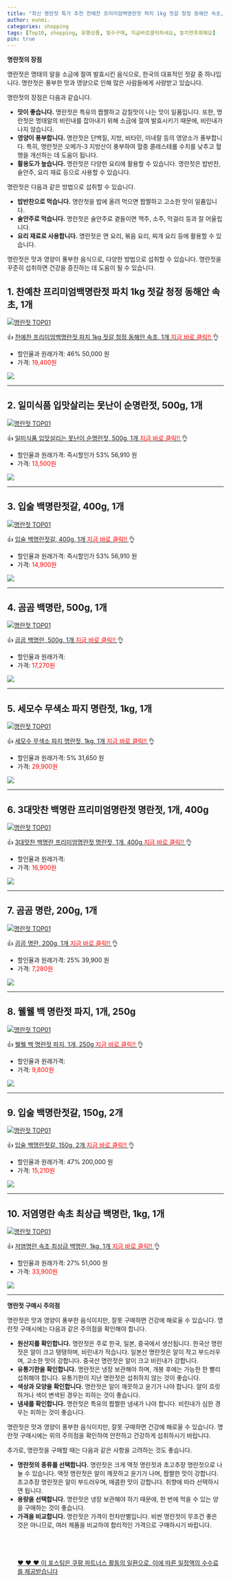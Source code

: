 ```yaml
---
title: "최신 명란젓 특가 추천 찬예찬 프리미엄백명란젓 파치 1kg 젓갈 청정 동해안 속초, 1개 비교 장점"
author: eunmi.
categories: shopping
tags: [Top10, shopping, 유행상품, 필수구매, 지금바로클릭하세요, 놓치면후회해요]
pin: true
---
```

**명란젓의 장점**

명란젓은 명태의 알을 소금에 절여 발효시킨 음식으로, 한국의 대표적인 젓갈 중 하나입니다. 명란젓은 풍부한 맛과 영양으로 인해 많은 사람들에게 사랑받고 있습니다.

명란젓의 장점은 다음과 같습니다.

* **맛이 좋습니다.** 명란젓은 특유의 짭짤하고 감칠맛이 나는 맛이 일품입니다. 또한, 명란젓은 명태알의 비린내를 잡아내기 위해 소금에 절여 발효시키기 때문에, 비린내가 나지 않습니다.
* **영양이 풍부합니다.** 명란젓은 단백질, 지방, 비타민, 미네랄 등의 영양소가 풍부합니다. 특히, 명란젓은 오메가-3 지방산이 풍부하여 혈중 콜레스테롤 수치를 낮추고 혈행을 개선하는 데 도움이 됩니다.
* **활용도가 높습니다.** 명란젓은 다양한 요리에 활용할 수 있습니다. 명란젓은 밥반찬, 술안주, 요리 재료 등으로 사용할 수 있습니다.

명란젓은 다음과 같은 방법으로 섭취할 수 있습니다.

* **밥반찬으로 먹습니다.** 명란젓을 밥에 올려 먹으면 짭짤하고 고소한 맛이 일품입니다.
* **술안주로 먹습니다.** 명란젓은 술안주로 곁들이면 맥주, 소주, 막걸리 등과 잘 어울립니다.
* **요리 재료로 사용합니다.** 명란젓은 면 요리, 볶음 요리, 찌개 요리 등에 활용할 수 있습니다.

명란젓은 맛과 영양이 풍부한 음식으로, 다양한 방법으로 섭취할 수 있습니다. 명란젓을 꾸준히 섭취하면 건강을 증진하는 데 도움이 될 수 있습니다.

   

## 1. 찬예찬 프리미엄백명란젓 파치 1kg 젓갈 청정 동해안 속초, 1개

[![명란젓 TOP01](https://thumbnail8.coupangcdn.com/thumbnails/remote/230x230ex/image/vendor_inventory/d73c/b9aa8d0b316cf198d41f9d1d63966c13856a8bd87c0567a67c587fa86fc6.jpg)](https://link.coupang.com/re/AFFSDP?lptag=AF3617701&subid=GithubCoopas&pageKey=6773230270&traceid=V0-153&itemId=15909150556&vendorItemId=70866325724)


👍 [찬예찬 프리미엄백명란젓 파치 1kg 젓갈 청정 동해안 속초, 1개 <font color=red> 지금 바로 클릭!! </font> ](https://link.coupang.com/re/AFFSDP?lptag=AF3617701&subid=GithubCoopas&pageKey=6773230270&traceid=V0-153&itemId=15909150556&vendorItemId=70866325724) 👌 


- 할인율과 원래가격: 46%  50,000   원
- 가격: <span style='color:red'>19,400원</span>

[![](/discount_price.png)](https://link.coupang.com/re/AFFSDP?lptag=AF3617701&subid=GithubCoopas&pageKey=6773230270&traceid=V0-153&itemId=15909150556&vendorItemId=70866325724)

---


   

## 2. 일미식품 입맛살리는 못난이 순명란젓, 500g, 1개

[![명란젓 TOP01](https://thumbnail6.coupangcdn.com/thumbnails/remote/230x230ex/image/retail/images/3675790381395191-0c60cb6d-02ff-47df-8d19-cfd132cf19d1.jpg)](https://link.coupang.com/re/AFFSDP?lptag=AF3617701&subid=GithubCoopas&pageKey=7610523471&traceid=V0-153&itemId=3825076002&vendorItemId=71809940315)


👍 [일미식품 입맛살리는 못난이 순명란젓, 500g, 1개 <font color=red> 지금 바로 클릭!! </font> ](https://link.coupang.com/re/AFFSDP?lptag=AF3617701&subid=GithubCoopas&pageKey=7610523471&traceid=V0-153&itemId=3825076002&vendorItemId=71809940315) 👌 


- 할인율과 원래가격: 즉시할인가 53%  56,910   원
- 가격: <span style='color:red'>13,500원</span>

[![](/discount_price.png)](https://link.coupang.com/re/AFFSDP?lptag=AF3617701&subid=GithubCoopas&pageKey=7610523471&traceid=V0-153&itemId=3825076002&vendorItemId=71809940315)

---


   

## 3. 입술 백명란젓갈, 400g, 1개

[![명란젓 TOP01](https://thumbnail8.coupangcdn.com/thumbnails/remote/230x230ex/image/retail/images/2021/07/01/14/9/bd47cc16-0739-4b71-b787-ff409cedf8ad.jpg)](https://link.coupang.com/re/AFFSDP?lptag=AF3617701&subid=GithubCoopas&pageKey=6131362877&traceid=V0-153&itemId=10658339279&vendorItemId=77939175588)


👍 [입술 백명란젓갈, 400g, 1개 <font color=red> 지금 바로 클릭!! </font> ](https://link.coupang.com/re/AFFSDP?lptag=AF3617701&subid=GithubCoopas&pageKey=6131362877&traceid=V0-153&itemId=10658339279&vendorItemId=77939175588) 👌 


- 할인율과 원래가격: 즉시할인가 53%  56,910   원
- 가격: <span style='color:red'>14,900원</span>

[![](/discount_price.png)](https://link.coupang.com/re/AFFSDP?lptag=AF3617701&subid=GithubCoopas&pageKey=6131362877&traceid=V0-153&itemId=10658339279&vendorItemId=77939175588)

---


   

## 4. 곰곰 백명란, 500g, 1개

[![명란젓 TOP01](https://thumbnail10.coupangcdn.com/thumbnails/remote/230x230ex/image/retail/images/4803668408651847-5b1926de-37c5-4657-9bcf-3e0224d63038.jpg)](https://link.coupang.com/re/AFFSDP?lptag=AF3617701&subid=GithubCoopas&pageKey=7297193823&traceid=V0-153&itemId=6506392990&vendorItemId=73800690048)


👍 [곰곰 백명란, 500g, 1개 <font color=red> 지금 바로 클릭!! </font> ](https://link.coupang.com/re/AFFSDP?lptag=AF3617701&subid=GithubCoopas&pageKey=7297193823&traceid=V0-153&itemId=6506392990&vendorItemId=73800690048) 👌 


- 할인율과 원래가격: 
- 가격: <span style='color:red'>17,270원</span>

[![](/discount_price.png)](https://link.coupang.com/re/AFFSDP?lptag=AF3617701&subid=GithubCoopas&pageKey=7297193823&traceid=V0-153&itemId=6506392990&vendorItemId=73800690048)

---


   

## 5. 세모수 무색소 파지 명란젓, 1kg, 1개

[![명란젓 TOP01](https://thumbnail9.coupangcdn.com/thumbnails/remote/230x230ex/image/vendor_inventory/e3c7/fdf4ed9a1011697df38828caacf5c65cc005e0c3c09f34132f9a0ec9fc7e.jpg)](https://link.coupang.com/re/AFFSDP?lptag=AF3617701&subid=GithubCoopas&pageKey=176889323&traceid=V0-153&itemId=505733969&vendorItemId=73671831613)


👍 [세모수 무색소 파지 명란젓, 1kg, 1개 <font color=red> 지금 바로 클릭!! </font> ](https://link.coupang.com/re/AFFSDP?lptag=AF3617701&subid=GithubCoopas&pageKey=176889323&traceid=V0-153&itemId=505733969&vendorItemId=73671831613) 👌 


- 할인율과 원래가격: 5%  31,650   원
- 가격: <span style='color:red'>29,900원</span>

[![](/discount_price.png)](https://link.coupang.com/re/AFFSDP?lptag=AF3617701&subid=GithubCoopas&pageKey=176889323&traceid=V0-153&itemId=505733969&vendorItemId=73671831613)

---


   

## 6. 3대맛찬 백명란 프리미엄명란젓 명란젓, 1개, 400g

[![명란젓 TOP01](https://thumbnail10.coupangcdn.com/thumbnails/remote/230x230ex/image/vendor_inventory/9430/640222d13ea2e3834ea5bd20c864d4540597df2aee0f2fb83d772790c2f6.jpg)](https://link.coupang.com/re/AFFSDP?lptag=AF3617701&subid=GithubCoopas&pageKey=1798909894&traceid=V0-153&itemId=3060295929&vendorItemId=71048260265)


👍 [3대맛찬 백명란 프리미엄명란젓 명란젓, 1개, 400g <font color=red> 지금 바로 클릭!! </font> ](https://link.coupang.com/re/AFFSDP?lptag=AF3617701&subid=GithubCoopas&pageKey=1798909894&traceid=V0-153&itemId=3060295929&vendorItemId=71048260265) 👌 


- 할인율과 원래가격: 
- 가격: <span style='color:red'>16,900원</span>

[![](/discount_price.png)](https://link.coupang.com/re/AFFSDP?lptag=AF3617701&subid=GithubCoopas&pageKey=1798909894&traceid=V0-153&itemId=3060295929&vendorItemId=71048260265)

---


   

## 7. 곰곰 명란, 200g, 1개

[![명란젓 TOP01](https://thumbnail8.coupangcdn.com/thumbnails/remote/230x230ex/image/retail/images/1682654019896057-28615bcd-696b-40fc-8ca5-1f26da845008.jpg)](https://link.coupang.com/re/AFFSDP?lptag=AF3617701&subid=GithubCoopas&pageKey=1342956976&traceid=V0-153&itemId=2370285718&vendorItemId=70366368606)


👍 [곰곰 명란, 200g, 1개 <font color=red> 지금 바로 클릭!! </font> ](https://link.coupang.com/re/AFFSDP?lptag=AF3617701&subid=GithubCoopas&pageKey=1342956976&traceid=V0-153&itemId=2370285718&vendorItemId=70366368606) 👌 


- 할인율과 원래가격: 25%  39,900   원
- 가격: <span style='color:red'>7,280원</span>

[![](/discount_price.png)](https://link.coupang.com/re/AFFSDP?lptag=AF3617701&subid=GithubCoopas&pageKey=1342956976&traceid=V0-153&itemId=2370285718&vendorItemId=70366368606)

---


   

## 8. 웰웰 백 명란젓 파지, 1개, 250g

[![명란젓 TOP01](https://thumbnail9.coupangcdn.com/thumbnails/remote/230x230ex/image/retail/images/2023/01/13/12/5/7a2ba514-bdc2-4297-9cac-fd3b24139174.jpg)](https://link.coupang.com/re/AFFSDP?lptag=AF3617701&subid=GithubCoopas&pageKey=7087866183&traceid=V0-153&itemId=17653995289&vendorItemId=84819551036)


👍 [웰웰 백 명란젓 파지, 1개, 250g <font color=red> 지금 바로 클릭!! </font> ](https://link.coupang.com/re/AFFSDP?lptag=AF3617701&subid=GithubCoopas&pageKey=7087866183&traceid=V0-153&itemId=17653995289&vendorItemId=84819551036) 👌 


- 할인율과 원래가격: 
- 가격: <span style='color:red'>9,800원</span>

[![](/discount_price.png)](https://link.coupang.com/re/AFFSDP?lptag=AF3617701&subid=GithubCoopas&pageKey=7087866183&traceid=V0-153&itemId=17653995289&vendorItemId=84819551036)

---


   

## 9. 입술 백명란젓갈, 150g, 2개

[![명란젓 TOP01](https://thumbnail6.coupangcdn.com/thumbnails/remote/230x230ex/image/retail/images/2021/07/01/14/9/684578b0-7fdc-4387-976a-2e563be7b725.jpg)](https://link.coupang.com/re/AFFSDP?lptag=AF3617701&subid=GithubCoopas&pageKey=6131362877&traceid=V0-153&itemId=10658339277&vendorItemId=77939175573)


👍 [입술 백명란젓갈, 150g, 2개 <font color=red> 지금 바로 클릭!! </font> ](https://link.coupang.com/re/AFFSDP?lptag=AF3617701&subid=GithubCoopas&pageKey=6131362877&traceid=V0-153&itemId=10658339277&vendorItemId=77939175573) 👌 


- 할인율과 원래가격: 47%  200,000   원
- 가격: <span style='color:red'>15,210원</span>

[![](/discount_price.png)](https://link.coupang.com/re/AFFSDP?lptag=AF3617701&subid=GithubCoopas&pageKey=6131362877&traceid=V0-153&itemId=10658339277&vendorItemId=77939175573)

---


   

## 10. 저염명란 속초 최상급 백명란, 1kg, 1개

[![명란젓 TOP01](https://thumbnail10.coupangcdn.com/thumbnails/remote/230x230ex/image/vendor_inventory/6a32/f1610a49164cdfc50265ef5480ead2f30c2f8cf3022ac2a793f2d2b83c8d.jpg)](https://link.coupang.com/re/AFFSDP?lptag=AF3617701&subid=GithubCoopas&pageKey=7412071656&traceid=V0-153&itemId=19207708320&vendorItemId=80583630918)


👍 [저염명란 속초 최상급 백명란, 1kg, 1개 <font color=red> 지금 바로 클릭!! </font> ](https://link.coupang.com/re/AFFSDP?lptag=AF3617701&subid=GithubCoopas&pageKey=7412071656&traceid=V0-153&itemId=19207708320&vendorItemId=80583630918) 👌 


- 할인율과 원래가격: 27%  51,000   원
- 가격: <span style='color:red'>33,900원</span>

[![](/discount_price.png)](https://link.coupang.com/re/AFFSDP?lptag=AF3617701&subid=GithubCoopas&pageKey=7412071656&traceid=V0-153&itemId=19207708320&vendorItemId=80583630918)

---
**명란젓 구매시 주의점**

명란젓은 맛과 영양이 풍부한 음식이지만, 잘못 구매하면 건강에 해로울 수 있습니다. 명란젓 구매시에는 다음과 같은 주의점을 확인해야 합니다.

* **원산지를 확인합니다.** 명란젓은 주로 한국, 일본, 중국에서 생산됩니다. 한국산 명란젓은 알이 크고 탱탱하며, 비린내가 적습니다. 일본산 명란젓은 알이 작고 부드러우며, 고소한 맛이 강합니다. 중국산 명란젓은 알이 크고 비린내가 강합니다.
* **유통기한을 확인합니다.** 명란젓은 냉장 보관해야 하며, 개봉 후에는 가능한 한 빨리 섭취해야 합니다. 유통기한이 지난 명란젓은 섭취하지 않는 것이 좋습니다.
* **색상과 모양을 확인합니다.** 명란젓은 알이 깨끗하고 윤기가 나야 합니다. 알이 흐릿하거나 색이 변색된 경우는 피하는 것이 좋습니다.
* **냄새를 확인합니다.** 명란젓은 특유의 짭짤한 냄새가 나야 합니다. 비린내가 심한 경우는 피하는 것이 좋습니다.

명란젓은 맛과 영양이 풍부한 음식이지만, 잘못 구매하면 건강에 해로울 수 있습니다. 명란젓 구매시에는 위의 주의점을 확인하여 안전하고 건강하게 섭취하시기 바랍니다.

추가로, 명란젓을 구매할 때는 다음과 같은 사항을 고려하는 것도 좋습니다.

* **명란젓의 종류를 선택합니다.** 명란젓은 크게 액젓 명란젓과 초고추장 명란젓으로 나눌 수 있습니다. 액젓 명란젓은 알이 깨끗하고 윤기가 나며, 짭짤한 맛이 강합니다. 초고추장 명란젓은 알이 부드러우며, 매콤한 맛이 강합니다. 취향에 따라 선택하시면 됩니다.
* **용량을 선택합니다.** 명란젓은 냉장 보관해야 하기 때문에, 한 번에 먹을 수 있는 양을 구매하는 것이 좋습니다.
* **가격을 비교합니다.** 명란젓은 가격이 천차만별입니다. 비싼 명란젓이 무조건 좋은 것은 아니므로, 여러 제품을 비교하여 합리적인 가격으로 구매하시기 바랍니다.<br><br><br><br><br> [ ❤ ❤ ❤ 이 포스팅은 쿠팡 파트너스 활동의 일환으로, 이에 따른 일정액의 수수료를 제공받습니다](https://link.coupang.com/a/bcEFyh)